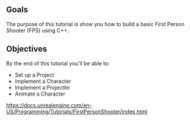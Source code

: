 ## Goals

The purpose of this tutorial is show you how to build a basic First Person Shooter (FPS) using C++.

## Objectives

By the end of this tutorial you'll be able to:

- Set up a Project
- Implement a Character
- Implement a Projectile
- Animate a Character

https://docs.unrealengine.com/en-US/Programming/Tutorials/FirstPersonShooter/index.html